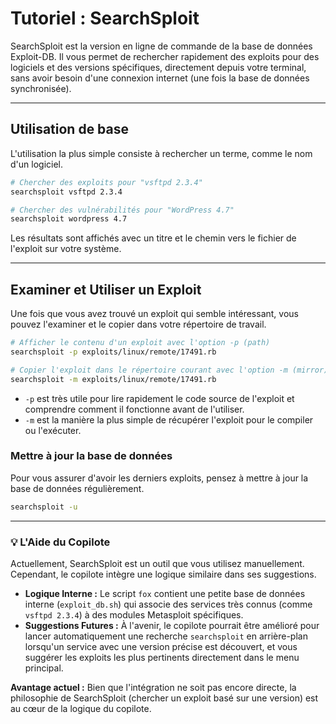 # Tutoriel : SearchSploit

SearchSploit est la version en ligne de commande de la base de données Exploit-DB. Il vous permet de rechercher rapidement des exploits pour des logiciels et des versions spécifiques, directement depuis votre terminal, sans avoir besoin d'une connexion internet (une fois la base de données synchronisée).

---

## Utilisation de base

L'utilisation la plus simple consiste à rechercher un terme, comme le nom d'un logiciel.

```bash
# Chercher des exploits pour "vsftpd 2.3.4"
searchsploit vsftpd 2.3.4

# Chercher des vulnérabilités pour "WordPress 4.7"
searchsploit wordpress 4.7
```

Les résultats sont affichés avec un titre et le chemin vers le fichier de l'exploit sur votre système.

---

## Examiner et Utiliser un Exploit

Une fois que vous avez trouvé un exploit qui semble intéressant, vous pouvez l'examiner et le copier dans votre répertoire de travail.

```bash
# Afficher le contenu d'un exploit avec l'option -p (path)
searchsploit -p exploits/linux/remote/17491.rb

# Copier l'exploit dans le répertoire courant avec l'option -m (mirror)
searchsploit -m exploits/linux/remote/17491.rb
```

- `-p` est très utile pour lire rapidement le code source de l'exploit et comprendre comment il fonctionne avant de l'utiliser.
- `-m` est la manière la plus simple de récupérer l'exploit pour le compiler ou l'exécuter.

### Mettre à jour la base de données

Pour vous assurer d'avoir les derniers exploits, pensez à mettre à jour la base de données régulièrement.

```bash
searchsploit -u
```

---

### 💡 L'Aide du Copilote

Actuellement, SearchSploit est un outil que vous utilisez manuellement. Cependant, le copilote intègre une logique similaire dans ses suggestions.

- **Logique Interne :** Le script `fox` contient une petite base de données interne (`exploit_db.sh`) qui associe des services très connus (comme `vsftpd 2.3.4`) à des modules Metasploit spécifiques.
- **Suggestions Futures :** À l'avenir, le copilote pourrait être amélioré pour lancer automatiquement une recherche `searchsploit` en arrière-plan lorsqu'un service avec une version précise est découvert, et vous suggérer les exploits les plus pertinents directement dans le menu principal.

**Avantage actuel :** Bien que l'intégration ne soit pas encore directe, la philosophie de SearchSploit (chercher un exploit basé sur une version) est au cœur de la logique du copilote.
